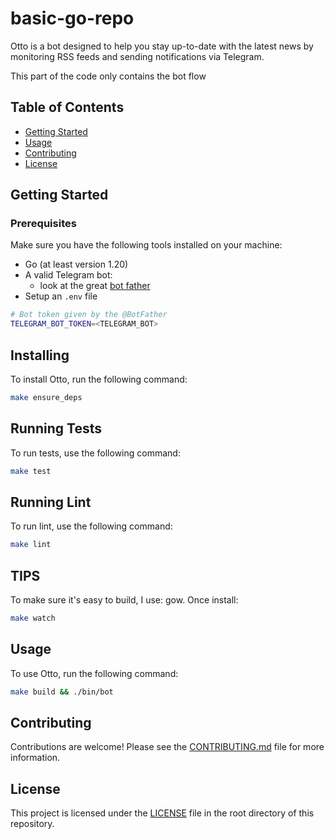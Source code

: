 # basic-go-repo

Otto is a bot designed to help you stay up-to-date with the latest news by monitoring RSS feeds and sending notifications via Telegram.

This part of the code only contains the bot flow

## Table of Contents

-   [Getting Started](#getting-started)
-   [Usage](#usage)
-   [Contributing](#contributing)
-   [License](#license)

## Getting Started

### Prerequisites

Make sure you have the following tools installed on your machine:

-   Go (at least version 1.20)
-   A valid Telegram bot:
    -   look at the great [bot father](https://core.telegram.org/bots)
-   Setup an `.env` file

```sh
# Bot token given by the @BotFather
TELEGRAM_BOT_TOKEN=<TELEGRAM_BOT>
```

## Installing

To install Otto, run the following command:

```sh
make ensure_deps
```

## Running Tests

To run tests, use the following command:

```sh
make test
```

## Running Lint

To run lint, use the following command:

```sh
make lint
```

## TIPS

To make sure it's easy to build, I use: gow. Once install:

```sh
make watch
```

## Usage

To use Otto, run the following command:

```sh
make build && ./bin/bot
```

## Contributing

Contributions are welcome! Please see the [CONTRIBUTING.md](./CONTRIBUTING.md) file for more information.

## License

This project is licensed under the [LICENSE](./LICENSE) file in the root directory of this repository.
